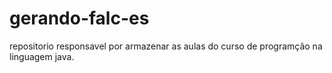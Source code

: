 # gerando-falc-es
repositorio responsavel por armazenar as aulas do curso de programção na linguagem java.
